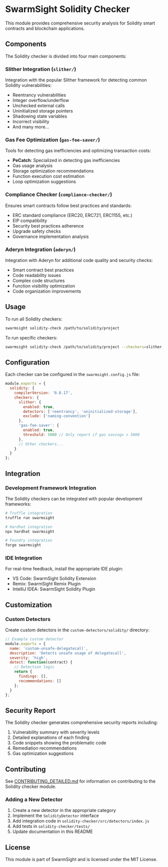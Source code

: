 # SwarmSight Solidity Checker

This module provides comprehensive security analysis for Solidity smart contracts and blockchain applications.

## Components

The Solidity checker is divided into four main components:

### Slither Integration (`slither/`)

Integration with the popular Slither framework for detecting common Solidity vulnerabilities:

- Reentrancy vulnerabilities
- Integer overflow/underflow
- Unchecked external calls
- Uninitialized storage pointers
- Shadowing state variables
- Incorrect visibility
- And many more...

### Gas Fee Optimization (`gas-fee-saver/`)

Tools for detecting gas inefficiencies and optimizing transaction costs:

- **PeCatch**: Specialized in detecting gas inefficiencies
- Gas usage analysis
- Storage optimization recommendations
- Function execution cost estimation
- Loop optimization suggestions

### Compliance Checker (`compliance-checker/`)

Ensures smart contracts follow best practices and standards:

- ERC standard compliance (ERC20, ERC721, ERC1155, etc.)
- EIP compatibility
- Security best practices adherence
- Upgrade safety checks
- Governance implementation analysis

### Aderyn Integration (`aderyn/`)

Integration with Aderyn for additional code quality and security checks:

- Smart contract best practices
- Code readability issues
- Complex code structures
- Function visibility optimization
- Code organization improvements

## Usage

To run all Solidity checkers:

```bash
swarmsight solidity-check /path/to/solidity/project
```

To run specific checkers:

```bash
swarmsight solidity-check /path/to/solidity/project --checkers=slither,gas-fee-saver
```

## Configuration

Each checker can be configured in the `swarmsight.config.js` file:

```javascript
module.exports = {
  solidity: {
    compilerVersion: '0.8.17',
    checkers: {
      slither: {
        enabled: true,
        detectors: ['reentrancy', 'uninitialized-storage'],
        exclude: ['naming-convention']
      },
      'gas-fee-saver': {
        enabled: true,
        threshold: 5000 // Only report if gas savings > 5000
      },
      // Other checkers...
    }
  }
};
```

## Integration

### Development Framework Integration

The Solidity checkers can be integrated with popular development frameworks:

```bash
# Truffle integration
truffle run swarmsight

# Hardhat integration
npx hardhat swarmsight

# Foundry integration
forge swarmsight
```

### IDE Integration

For real-time feedback, install the appropriate IDE plugin:

- VS Code: SwarmSight Solidity Extension
- Remix: SwarmSight Remix Plugin
- IntelliJ IDEA: SwarmSight Solidity Plugin

## Customization

### Custom Detectors

Create custom detectors in the `custom-detectors/solidity/` directory:

```javascript
// Example custom detector
module.exports = {
  name: 'custom-unsafe-delegatecall',
  description: 'Detects unsafe usage of delegatecall',
  severity: 'high',
  detect: function(contract) {
    // Detection logic
    return {
      findings: [],
      recommendations: []
    };
  }
};
```

## Security Report

The Solidity checker generates comprehensive security reports including:

1. Vulnerability summary with severity levels
2. Detailed explanations of each finding
3. Code snippets showing the problematic code
4. Remediation recommendations
5. Gas optimization suggestions

## Contributing

See [CONTRIBUTING_DETAILED.md](../../CONTRIBUTING_DETAILED.md) for information on contributing to the Solidity checker module.

### Adding a New Detector

1. Create a new detector in the appropriate category
2. Implement the `SolidityDetector` interface
3. Add integration code in `solidity-checker/src/detectors/index.js`
4. Add tests in `solidity-checker/tests/`
5. Update documentation in this README

## License

This module is part of SwarmSight and is licensed under the MIT License.
